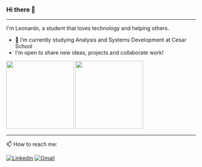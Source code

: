 ### Hi there 👋
----
  
I'm Leonardo, a student that loves technology and helping others.
   
- 🔭 I’m currently studying Analysis and Systems Development at Cesar School
- I'm open to share new ideas, projects and collaborate work!

<div>
  <img height="180em" src ="https://github-readme-stats.vercel.app/api?username=ibiapleo&show_icons=true&theme=dark"/> 
  <img height="180em" src="https://github-readme-stats.vercel.app/api/top-langs/?username=andressansantos&layout=compact&theme=dark"/>
</div>

 ----
    
📫 How to reach me: 

[![Linkedin](https://img.shields.io/badge/LinkedIn-0077B5?style=for-the-badge&logo=linkedin&logoColor=white)](https://www.linkedin.com/in/leo-ibiapina)
[![Gmail](https://img.shields.io/badge/Gmail-D14836?style=for-the-badge&logo=gmail&logoColor=white)](leonardojose159357@gmail.com)
